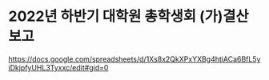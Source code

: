 2022년 하반기 대학원 총학생회 (가)결산 보고
===

https://docs.google.com/spreadsheets/d/1Xs8x2QkXPxYXBg4htiACa6BfL5yiDkjpfyUHL3Tyxxc/edit#gid=0

